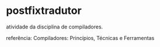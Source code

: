 # postfixtradutor

atividade da disciplina de compiladores. 

referência: Compiladores: Princípios, Técnicas e Ferramentas
